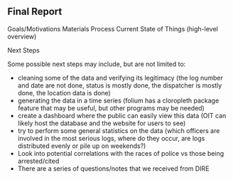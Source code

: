 ## Final Report

Goals/Motivations
Materials
Process
Current State of Things (high-level overview)

Next Steps

Some possible next steps may include, but are not limited to:
- cleaning some of the data and verifying its legitimacy (the log number and date are not done, status is mostly done, the dispatcher is mostly done, the location data is done) 
- generating the data in a time series (folium has a cloropleth package feature that may be useful, but other programs may be needed)
- create a dashboard where the public can easily view this data (OIT can likely host the database and the website for users to see)
- try to perform some general statistics on the data (which officers are involved in the most serious logs, where do they occur, are logs distributed evenly or pile up on weekends?)
- Look into potential correlations with the races of police vs those being arrested/cited
- There are a series of questions/notes that we received from DIRE

